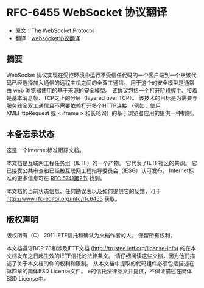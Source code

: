 # RFC-6455 WebSocket 协议翻译

* 原文：[The WebSocket Protocol](http://tools.ietf.org/html/rfc6455)
* 翻译：[websocket协议翻译](https://github.com/zhangkaitao/websocket-protocol)

## 摘要

WebSocket 协议实现在受控环境中运行不受信任代码的一个客户端到一个从该代码已经选择加入通信的远程主机之间的全双工通信。
用于这个的安全模型是通常由 web 浏览器使用的基于来源的安全模型。
该协议包括一个打开阶段握手、接着是基本消息帧、TCP之上的分层（layered over TCP）。
该技术的目标是为需要与服务器全双工通信且不需要依赖打开多个HTTP连接
（例如，使用 XMLHttpRequest 或 < iframe \> 和长轮询）的基于浏览器应用的提供一种机制。

## 本备忘录状态

这是一个Internet标准跟踪文档。

本文档是互联网工程任务组（IETF）的一个产物。
它代表了IETF社区的共识。
它已接受公共审查和已经被互联网工程指导委员会（IESG）认可发布。
Internet标准的更多信息可在 [RFC 5741第2节](http://tools.ietf.org/html/rfc5741#section-2) 找到。

本文档的当前状态信息、任何勘误表以及如何提供它的反馈，可于 http://www.rfc-editor.org/info/rfc6455 获取。

## 版权声明

版权所有（C） 2011 IETF信托和确认为文档作者的人。
保留所有权利。

本文档遵守BCP 78和涉及IETF文档 (http://trustee.ietf.org/license-info) 的在本文档发布之日起生效的IETF信托的法律条文。
请仔细阅读这些文档，因为他们描述了关于本文档的你的权利和限制。
从本文档中提取的代码组件必须包括描述在第四章的简体BSD License文件。
e的信托法律条文并提供，不保证描述在简体BSD License中。

